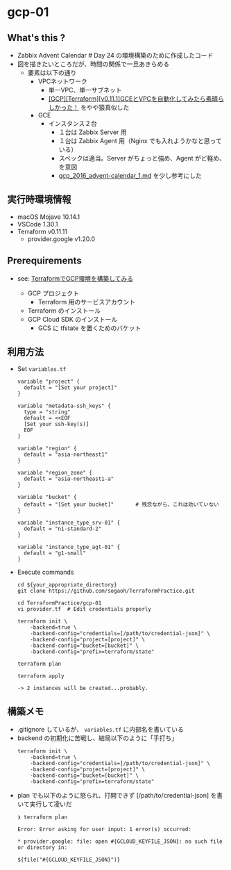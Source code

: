 # gcp-01

## What's this ?
- Zabbix Advent Calendar # Day 24 の環境構築のために作成したコード
- 図を描きたいところだが、時間の関係で一旦あきらめる
    - 要素は以下の通り
        - VPCネットワーク
            - 単一VPC、単一サブネット
            - [[GCP][Terraform][v0.11.1]GCEとVPCを自動化してみたら素晴らしかった！](https://blog.adachin.me/archives/6854) をやや猿真似した
        - GCE
            - インスタンス２台
                - １台は Zabbix Server 用
                - １台は Zabbix Agent 用（Nginx でも入れようかなと思っている）
                - スペックは適当。Server がちょっと強め、Agent がど軽め、を意図
                - [gcp_2016_advent-calendar_1.md](https://gist.github.com/MisaKondo/cb46b0ecd106e9c824a641b14954b8e1) を少し参考にした


## 実行時環境情報
- macOS Mojave 10.14.1
- VSCode 1.30.1
- Terraform v0.11.11
    - provider.google v1.20.0 

## Prerequirements 
- see: [TerraformでGCP環境を構築してみる](https://techblog.gmo-ap.jp/2017/11/16/terraformでgcp環境を構築してみる/)

    - GCP プロジェクト
        - Terraform 用のサービスアカウント
    - Terraform のインストール
    - GCP Cloud SDK のインストール
        - GCS に tfstate を置くためのバケット


## 利用方法
- Set `variables.tf`
    ```
    variable "project" {
      default = "[Set your project]"
    }

    variable "metadata-ssh_keys" {
      type = "string"
      default = <<EOF
      [Set your ssh-key(s)]
      EOF
    }

    variable "region" {
      default = "asia-northeast1"
    }

    variable "region_zone" {
      default = "asia-northeast1-a"
    }

    variable "bucket" {
      default = "[Set your bucket]"       # 残念ながら、これは効いていない
    }

    variable "instance_type_srv-01" {
      default = "n1-standard-2"
    }

    variable "instance_type_agt-01" {
      default = "g1-small"
    }
    ```

- Execute commands 
    ```
    cd ${your_appropriate_directory}
    git clone https://github.com/sogaoh/TerraformPractice.git

    cd TerraformPractice/gcp-01
    vi provider.tf  # Edit credentials properly

    terraform init \
        -backend=true \
        -backend-config="credentials=[/path/to/credential-json]" \
        -backend-config="project=[project]" \
        -backend-config="bucket=[bucket]" \
        -backend-config="prefix=terraform/state"

    terraform plan 

    terraform apply

    -> 2 instances will be created...probably.
    ```


## 構築メモ
- .gitignore しているが、 `variables.tf` に内部名を書いている
- backend の初期化に苦戦し、結局以下のように「手打ち」
    ```
    terraform init \
        -backend=true \
        -backend-config="credentials=[/path/to/credential-json]" \
        -backend-config="project=[project]" \
        -backend-config="bucket=[bucket]" \
        -backend-config="prefix=terraform/state"
    ```
- plan でも以下のように怒られ、打開できず [/path/to/credential-json] を書いて実行して凌いだ
    ```
    ❯ terraform plan

    Error: Error asking for user input: 1 error(s) occurred:

    * provider.google: file: open #{GCLOUD_KEYFILE_JSON}: no such file or directory in:

    ${file("#{GCLOUD_KEYFILE_JSON}")}
    ```


